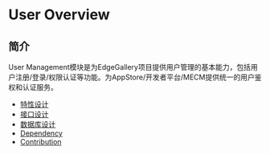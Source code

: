 User Overview
=============


## 简介

User Management模块是为EdgeGallery项目提供用户管理的基本能力，包括用户注册/登录/权限认证等功能。为AppStore/开发者平台/MECM提供统一的用户鉴权和认证服务。

- [特性设计](https://gitee.com/edgegallery/docs/blob/master/Projects/User%20Management/User_Features.md)
- [接口设计](https://gitee.com/edgegallery/docs/blob/master/Projects/User%20Management/User_Interfaces.md)
- [数据库设计](https://gitee.com/edgegallery/docs/blob/master/Projects/User%20Management/User_DataBase_Design.md)
- [Dependency](https://gitee.com/edgegallery/docs/blob/master/Projects/User%20Management/User_Dependency.md)
- [Contribution](https://gitee.com/edgegallery/docs/blob/master/Projects/User%20Management/User_Contribution.md)
